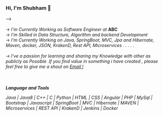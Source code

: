 
### Hi, I'm Shubham 👋
<!--  <b>I'm Shubham singh </b>! [Check Out My Potrtfolio ]<!--(https://shubmsingh.github.io/Shubhamsingh.github.io/) -->
 -->
 <br>
 <br>
 -> <i>I'm Currently Working as Software Engineer at </i><b>ABC</b>
 <br>
 -> <i>I'm Skilled in Data Structure, Algorithm and backend Development</i>
 <br>
 -> <i>I'm Currently Working on Java, SpringBoot, MVC, Jpa and Hibernate, Maven, docker, JSON, KrakenD, Rest API, Microservices . . . . .
 <br>
 <br>
 -> I've a passion for learning and sharing my Knowledge with other as publicly as Possible .If you find value in something i have created , 
     please feel free to give me a shout on [Email !](Shubhammcmt@gmail.com)  
 <br>
 <br>
 <br>
 <strong>Language and Tools</strong>
 <p>Java | Java8 | C++  | C | Python | HTML | CSS | Angular | PHP | MySql | Bootstrap | Javascript | SpringBoot | MVC | Hibernate | MAVEN | Microservices | REST API | KrakenD | Jenkins | Docker </p>
<!--
**shubmSingh/shubmSingh** is a ✨ _special_ ✨ repository because its `README.md` (this file) appears on your GitHub profile.
 |||
Here are some ideas to get you started:

- 🔭 I’m currently working on ...
- 🌱 I’m currently learning ...
- 👯 I’m looking to collaborate on ...
- 🤔 I’m looking for help with ...
- 💬 Ask me about ...
- 📫 How to reach me: ...
- 😄 Pronouns: ...
- ⚡ Fun fact: ...
-->
